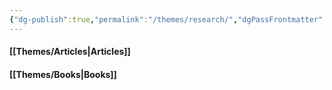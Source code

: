 ```yaml
---
{"dg-publish":true,"permalink":"/themes/research/","dgPassFrontmatter":true}
---
```



#### [[Themes/Articles\|Articles]]

#### [[Themes/Books\|Books]]

